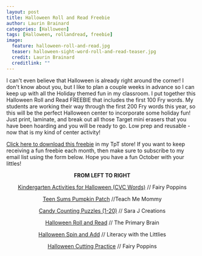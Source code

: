 ```yaml
---
layout: post
title: Halloween Roll and Read Freebie
author: Laurin Brainard
categories: [Halloween]
tags: [Halloween, rollandread, freebie]
image:
  feature: halloween-roll-and-read.jpg
  teaser: halloween-sight-word-roll-and-read-teaser.jpg
  credit: Laurin Brainard
  creditlink: ""
---
```

I can't even believe that Halloween is already right around the corner! I don't know about you, but I like to plan a couple weeks in advance so I can keep up with all the Holiday themed fun in my classroom. I put together this Halloween Roll and Read FREEBIE that includes the first 100 Fry words. My students are working their way through the first 200 Fry words this year, so this will be the perfect Halloween center to incorporate some holiday fun! Just print, laminate, and break out all those Target mini erasers that you have been hoarding and you will be ready to go. Low prep and reusable - now that is my kind of center activity!  

[Click here to download this freebie](https://www.teacherspayteachers.com/Product/Halloween-Roll-and-Read-Sight-Words-4875651?utm_source=My%20Blog&utm_campaign=Halloween%20Roll%20and%20Read%20Freebie#show-price-update) in my TpT store! If you want to keep receiving a fun freebie each month, then make sure to subscribe to my email list using the form below. Hope you have a fun October with your littles!

<p style="text-align: center;"><strong>FROM LEFT TO RIGHT</strong></p>

<p style="text-align: center;"><a href="https://www.fairypoppins.com/cvcliteracycenters">Kindergarten Activities for Halloween (CVC Words)</a> // Fairy Poppins</p>

<p style="text-align: center;"><a href="https://www.teach-me-mommy.com/teen-sums-pumpkin-patch/">Teen Sums Pumpkin Patch</a> //Teach Me Mommy</p>

<p style="text-align: center;"><a href="http://www.sarajcreations.com/2019/09/candy-counting-puzzles.html?fbclid=IwAR1SWy-lA1PwORR9iQDx3UkG4B10DkaznyE8-cUJQUA7YyStrxHW_TCt-_0">Candy Counting Puzzles (1-20)</a> // Sara J Creations</p>

<p style="text-align: center;"><a href=" https://theprimarybrain.com/halloween/2019/09/19/Halloween-Roll-and-Read/?fbclid=IwAR0rkZ4aEPmcjMq0hYxAvUoXzfpppPxRNF0FosvazuwCq5EK3ojhEi1hWaU ">Halloween Roll and Read</a> // The Primary Brain</p>

<p style="text-align: center;"><a href=" https://literacywiththelittles.com/2019/09/16/free-halloween-math-for-kids/?fbclid=IwAR2kHrNjKm2hlODSBhkgcxYehOqnVbAl4LSSKkRZkX_uAkCvELm_4zmtnUE ">Halloween Spin and Add</a> // Literacy with the Littlies</p>

<p style="text-align: center;"><a href=" https://www.fairypoppins.com/cutting-practice/ ">Halloween Cutting Practice</a> // Fairy Poppins</p>

<script>
  (function(w, d, t, s, n) {
    w.FlodeskObject = n;
    var fn = function() {
      (w[n].q = w[n].q || []).push(arguments);
    };
    w[n] = w[n] || fn;
    var f = d.getElementsByTagName(t)[0];
    var e = d.createElement(t);
    var h = '?v=' + new Date().getTime();
    e.async = true;
    e.src = s + h;
    f.parentNode.insertBefore(e, f);
  })(window, document, 'script', 'https://assets.flodesk.com/universal.js', 'fd');
  window.fd('form', {
    formId: '5d7fd38715f78a0010f2e414'
  });
</script>